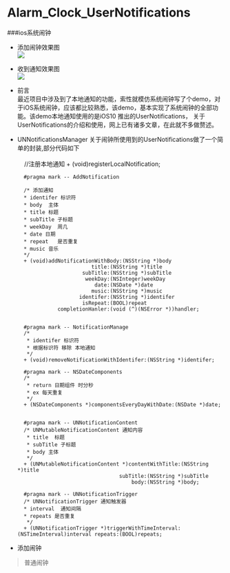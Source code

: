 # Alarm_Clock_UserNotifications

###ios系统闹钟

* 添加闹钟效果图   
![](https://github.com/SunriseOYR/Alarm_Clock_UserNotifications/blob/master/gif/001.gif?raw=true)  

* 收到通知效果图   
![](https://github.com/SunriseOYR/Alarm_Clock_UserNotifications/blob/master/gif/002.gif?raw=true)

* 前言  
最近项目中涉及到了本地通知的功能，索性就模仿系统闹钟写了个demo，对于iOS系统闹钟，应该都比较熟悉，该demo，基本实现了系统闹钟的全部功能。该demo本地通知使用的是iOS10 推出的UserNotifications， 关于UserNotifications的介绍和使用，网上已有诸多文章，在此就不多做赘述。

* UNNotificationsManager 关于闹钟所使用到的UserNotifications做了一个简单的封装,部分代码如下  
      
        //注册本地通知
        + (void)registerLocalNotification;

        #pragma mark -- AddNotification

        /* 添加通知
        * identifer 标识符
        * body  主体
        * title 标题
        * subTitle 子标题
        * weekDay  周几
        * date 日期
        * repeat   是否重复
        * music 音乐
        */
        + (void)addNotificationWithBody:(NSString *)body
                              title:(NSString *)title
                           subTitle:(NSString *)subTitle
                            weekDay:(NSInteger)weekDay
                               date:(NSDate *)date
                              music:(NSString *)music
                          identifer:(NSString *)identifer
                           isRepeat:(BOOL)repeat
                   completionHanler:(void (^)(NSError *))handler;


        #pragma mark -- NotificationManage
        /*
         * identifer 标识符
         * 根据标识符 移除 本地通知
         */
        + (void)removeNotificationWithIdentifer:(NSString *)identifer;

        #pragma mark -- NSDateComponents
        /*
         * return 日期组件 时分秒
         * ex 每天重复
         */
        + (NSDateComponents *)componentsEveryDayWithDate:(NSDate *)date;


        #pragma mark -- UNNotificationContent
        /* UNMutableNotificationContent 通知内容
         * title  标题
         * subTitle 子标题
         * body 主体
         */
        + (UNMutableNotificationContent *)contentWithTitle:(NSString *)title
                                       subTitle:(NSString *)subTitle
                                           body:(NSString *)body;

        #pragma mark -- UNNotificationTrigger
        /* UNNotificationTrigger 通知触发器
        * interval  通知间隔
        * repeats 是否重复
         */
        + (UNNotificationTrigger *)triggerWithTimeInterval:(NSTimeInterval)interval repeats:(BOOL)repeats;  
    
* 添加闹钟    
> 普通闹钟 
    
